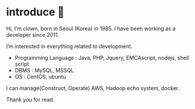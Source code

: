 # introduce 👋

Hi, I’m clown, born in Seoul (Korea) in 1985.
I have been working as a developer since 2011.

I’m interested in everything related to development.

- Programming Language : Java, PHP, Jquery, EMCAscript, nodejs, shell script
- DBMS : MySQL, MSSQL
- OS : CentOS, ubuntu

I can manage(Construct, Operate) AWS, Hadoop echo system, docker.

Thank you for read.



